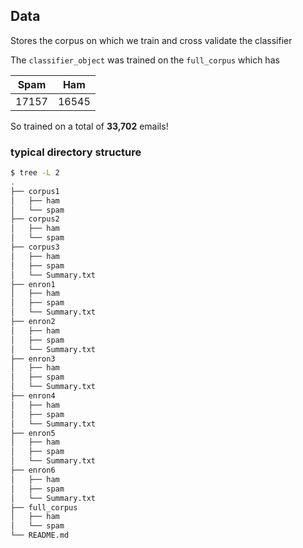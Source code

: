 ## Data

Stores the corpus on which we train and cross validate the classifier

The `classifier_object` was trained on the `full_corpus` which has

| Spam | Ham | 
|:--:|:--:|
| 17157| 16545|

So trained on a total of **33,702** emails!

### typical directory structure

```sh
$ tree -L 2
.
├── corpus1
│   ├── ham
│   └── spam
├── corpus2
│   ├── ham
│   └── spam
├── corpus3
│   ├── ham
│   ├── spam
│   └── Summary.txt
├── enron1
│   ├── ham
│   ├── spam
│   └── Summary.txt
├── enron2
│   ├── ham
│   ├── spam
│   └── Summary.txt
├── enron3
│   ├── ham
│   ├── spam
│   └── Summary.txt
├── enron4
│   ├── ham
│   ├── spam
│   └── Summary.txt
├── enron5
│   ├── ham
│   ├── spam
│   └── Summary.txt
├── enron6
│   ├── ham
│   ├── spam
│   └── Summary.txt
├── full_corpus
│   ├── ham
│   └── spam
└── README.md
```

